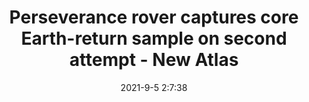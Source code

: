 ---
"title": "Perseverance rover captures core Earth-return sample on second attempt - New Atlas"
"date": "2021-9-5 2:7:38"
"feed_name": "GOOGLENEWS"
"feed_website": "https://news.google.com/search?q=drilling%2Bincident&hl=en-US&gl=US&ceid=US:en"
"feed_rss": "https://news.google.com/rss/search?q=drilling%2Bincident&hl=en-US&gl=US&ceid=US:en"
"link": "https://newatlas.com/space/perseverance-rover-captures-core-earth-return-sample-on-second-attempt/"
"file": "_posts/2021-9-5-2-7-38_GOOGLENEWS_e6de5f760ab372a1f58af731677b4df3cf0b4049.md"
"accident": "0"
"drilling": "0"
---
